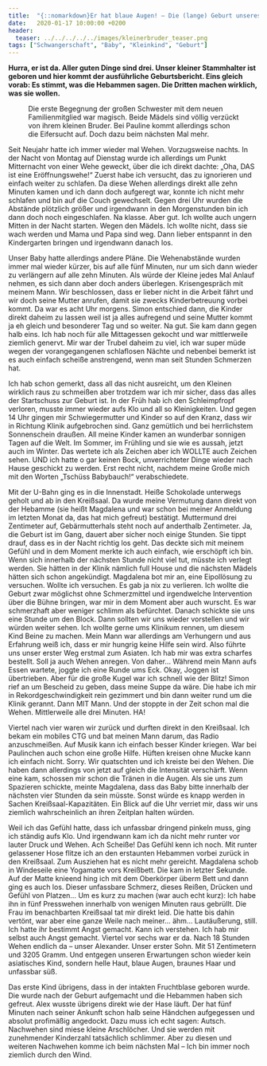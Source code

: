 ```yaml
---
title:  "{::nomarkdown}Er hat blaue Augen! – Die (lange) Geburt unseres dritten Kindes{:/}"
date:   2020-01-17 10:00:00 +0200
header:
  teaser: ../../../../../images/kleinerbruder_teaser.png
tags: ["Schwangerschaft", "Baby", "Kleinkind", "Geburt"]
---
```


**Hurra, er ist da. Aller guten Dinge sind drei. Unser kleiner Stammhalter ist geboren und hier kommt der ausführliche Geburtsbericht. Eins gleich vorab: Es stimmt, was die Hebammen sagen. Die Dritten machen wirklich, was sie wollen.**

<figure>
  <img src="../../../../../images/kleinerbruder.png" alt="">
  <figcaption>Die erste Begegnung der großen Schwester mit dem neuen Familienmitglied war magisch. Beide Mädels sind völlig verzückt von ihrem kleinen Bruder. Bei Pauline kommt allerdings schon die Eifersucht auf. Doch dazu beim nächsten Mal mehr.</figcaption>
</figure>

Seit Neujahr hatte ich immer wieder mal Wehen. Vorzugsweise nachts. In der Nacht von Montag auf Dienstag wurde ich allerdings um Punkt Mitternacht von einer Wehe geweckt, über die ich direkt dachte: „Oha, DAS ist eine Eröffnungswehe!“ Zuerst habe ich versucht, das zu ignorieren und einfach weiter zu schlafen. Da diese Wehen allerdings direkt alle zehn Minuten kamen und ich dann doch aufgeregt war, konnte ich nicht mehr schlafen und bin auf die Couch gewechselt. Gegen drei Uhr wurden die Abstände plötzlich größer und irgendwann in den Morgenstunden bin ich dann doch noch eingeschlafen. Na klasse. Aber gut. Ich wollte auch ungern Mitten in der Nacht starten. Wegen den Mädels. Ich wollte nicht, dass sie wach werden und Mama und Papa sind weg. Dann lieber entspannt in den Kindergarten bringen und irgendwann danach los. 

Unser Baby hatte allerdings andere Pläne. Die Wehenabstände wurden immer mal wieder kürzer, bis auf alle fünf Minuten, nur um sich dann wieder zu verlängern auf alle zehn Minuten. Als würde der Kleine jedes Mal Anlauf nehmen, es sich dann aber doch anders überlegen. Krisengespräch mit meinem Mann. Wir beschlossen, dass er lieber nicht in die Arbeit fährt und wir doch seine Mutter anrufen, damit sie zwecks Kinderbetreuung vorbei kommt. Da war es acht Uhr morgens. Simon entschied dann, die Kinder direkt daheim zu lassen weil ist ja alles aufregend und seine Mutter kommt ja eh gleich und besonderer Tag und so weiter. Na gut. Sie kam dann gegen halb eins. Ich hab noch für alle Mittagessen gekocht und war mittlerweile ziemlich genervt. Mir war der Trubel daheim zu viel, ich war super müde wegen der vorangegangenen schlaflosen Nächte und nebenbei bemerkt ist es auch einfach scheiße anstrengend, wenn man seit Stunden Schmerzen hat. 

Ich hab schon gemerkt, dass all das nicht ausreicht, um den Kleinen wirklich raus zu schmeißen aber trotzdem war ich mir sicher, dass das alles der Startschuss zur Geburt ist. In der Früh hab ich den Schleimpfropf verloren, musste immer wieder aufs Klo und all so Kleinigkeiten. Und gegen 14 Uhr gingen mir Schwiegermutter und Kinder so auf den Kranz, dass wir in Richtung Klinik aufgebrochen sind. Ganz gemütlich und bei herrlichstem Sonnenschein draußen. All meine Kinder kamen an wunderbar sonnigen Tagen auf die Welt. Im Sommer, im Frühling und sie wie es aussah, jetzt auch im Winter. Das wertete ich als Zeichen aber ich WOLLTE auch Zeichen sehen. UND ich hatte o gar keinen Bock, unverrichteter Dinge wieder nach Hause geschickt zu werden. Erst recht nicht, nachdem meine Große mich mit den Worten „Tschüss Babybauch!“ verabschiedete.

Mit der U-Bahn ging es in die Innenstadt. Heiße Schokolade unterwegs geholt und ab in den Kreißsaal. Da wurde meine Vermutung dann direkt von der Hebamme (sie heißt Magdalena und war schon bei meiner Anmeldung im letzten Monat da, das hat mich gefreut) bestätigt. Muttermund drei Zentimeter auf, Gebärmutterhals steht noch auf anderthalb Zentimeter. Ja, die Geburt ist im Gang, dauert aber sicher noch einige Stunden. Sie tippt drauf, dass es in der Nacht richtig los geht. Das deckte sich mit meinem Gefühl und in dem Moment merkte ich auch einfach, wie erschöpft ich bin. Wenn sich innerhalb der nächsten Stunde nicht viel tut, müsste ich verlegt werden. Sie hätten in der Klinik nämlich full House und die nächsten Mädels hätten sich schon angekündigt. Magdalena bot mir an, eine Eipollösung zu versuchen. Wollte ich versuchen. Es gab ja nix zu verlieren. Ich wollte die Geburt zwar möglichst ohne Schmerzmittel und irgendwelche Intervention über die Bühne bringen, war mir in dem Moment aber auch wurscht. Es war schmerzhaft aber weniger schlimm als befürchtet. Danach schickte sie uns eine Stunde um den Block. Dann sollten wir uns wieder vorstellen und wir würden weiter sehen. Ich wollte gerne ums Klinikum rennen, um diesem Kind Beine zu machen. Mein Mann war allerdings am Verhungern und aus Erfahrung weiß ich, dass er mir hungrig keine Hilfe sein wird. Also führte uns unser erster Weg erstmal zum Asiaten. Ich hab mir was extra scharfes bestellt. Soll ja auch Wehen anregen. Von daher… Während mein Mann aufs Essen wartete, joggte ich eine Runde ums Eck. Okay, Joggen ist übertrieben. Aber für die große Kugel war ich schnell wie der Blitz! Simon rief an um Bescheid zu geben, dass meine Suppe da wäre. Die habe ich mir in Rekordgeschwindigkeit rein gezimmert und bin dann weiter rund um die Klinik gerannt. Dann MIT Mann. Und der stoppte in der Zeit schon mal die Wehen. Mittlerweile alle drei Minuten. HA! 

Viertel nach vier waren wir zurück und durften direkt in den Kreißsaal. Ich bekam ein mobiles CTG und bat meinen Mann darum, das Radio anzuschmeißen. Auf Musik kann ich einfach besser Kinder kriegen. War bei Paulinchen auch schon eine große Hilfe. Hüften kreisen ohne Mucke kann ich einfach nicht. Sorry. Wir quatschten und ich kreiste bei den Wehen. Die haben dann allerdings von jetzt auf gleich die Intensität verschärft. Wenn eine kam, schossen mir schon die Tränen in die Augen. Als sie uns zum Spazieren schickte, meinte Magdalena, dass das Baby bitte innerhalb der nächsten vier Stunden da sein müsste. Sonst würde es knapp werden in Sachen Kreißsaal-Kapazitäten. Ein Blick auf die Uhr verriet mir, dass wir uns ziemlich wahrscheinlich an ihren Zeitplan halten würden. 

Weil ich das Gefühl hatte, dass ich unfassbar dringend pinkeln muss, ging ich ständig aufs Klo. Und irgendwann kam ich da nicht mehr runter vor lauter Druck und Wehen. Ach Scheiße! Das Gefühl kenn ich noch. Mit runter gelassener Hose flitze ich an den erstaunten Hebammen vorbei zurück in den Kreißsaal. Zum Ausziehen hat es nicht mehr gereicht. Magdalena schob in Windeseile eine Yogamatte vors Kreißbett. Die kam in letzter Sekunde. Auf der Matte knieend hing ich mit dem Oberkörper überm Bett und dann ging es auch los. Dieser unfassbare Schmerz, dieses Reißen, Drücken und Gefühl von Platzen… Um es kurz zu machen (war auch echt kurz): Ich habe ihn in fünf Presswehen innerhalb von wenigen Minuten raus gebrüllt. Die Frau im benachbarten Kreißsaal tat mir direkt leid. Die hatte bis dahin vertönt, war aber eine ganze Weile nach meiner… ähm… Lautäußerung, still. Ich hatte ihr bestimmt Angst gemacht. Kann ich verstehen. Ich hab mir selbst auch Angst gemacht. Viertel vor sechs war er da. Nach 18 Stunden Wehen endlich da – unser Alexander. Unser erster Sohn. Mit 51 Zentimetern und 3205 Gramm. Und entgegen unseren Erwartungen schon wieder kein asiatisches Kind, sondern helle Haut, blaue Augen, braunes Haar und unfassbar süß. 

Das erste Kind übrigens, dass in der intakten Fruchtblase geboren wurde. Die wurde nach der Geburt aufgemacht und die Hebammen haben sich gefreut. Alex wusste übrigens direkt wie der Hase läuft. Der hat fünf Minuten nach seiner Ankunft schon halb seine Händchen aufgegessen und absolut profimäßig angedockt. Dazu muss ich echt sagen: Autsch. Nachwehen sind miese kleine Arschlöcher. Und sie werden mit zunehmender Kinderzahl tatsächlich schlimmer. Aber zu diesen und weiteren Nachwehen komme ich beim nächsten Mal – Ich bin immer noch ziemlich durch den Wind.

  






					 


 
 








